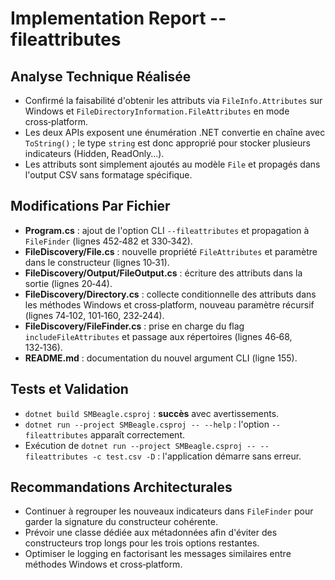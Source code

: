 # Implementation Report --fileattributes

## Analyse Technique Réalisée
- Confirmé la faisabilité d'obtenir les attributs via `FileInfo.Attributes` sur Windows et `FileDirectoryInformation.FileAttributes` en mode cross‑platform.
- Les deux APIs exposent une énumération .NET convertie en chaîne avec `ToString()` ; le type `string` est donc approprié pour stocker plusieurs indicateurs (Hidden, ReadOnly…).
- Les attributs sont simplement ajoutés au modèle `File` et propagés dans l'output CSV sans formatage spécifique.

## Modifications Par Fichier
- **Program.cs** : ajout de l'option CLI `--fileattributes` et propagation à `FileFinder` (lignes 452‑482 et 330‑342).
- **FileDiscovery/File.cs** : nouvelle propriété `FileAttributes` et paramètre dans le constructeur (lignes 10‑31).
- **FileDiscovery/Output/FileOutput.cs** : écriture des attributs dans la sortie (lignes 20‑44).
- **FileDiscovery/Directory.cs** : collecte conditionnelle des attributs dans les méthodes Windows et cross‑platform, nouveau paramètre récursif (lignes 74‑102, 101‑160, 232‑244).
- **FileDiscovery/FileFinder.cs** : prise en charge du flag `includeFileAttributes` et passage aux répertoires (lignes 46‑68, 132‑136).
- **README.md** : documentation du nouvel argument CLI (ligne 155).

## Tests et Validation
- `dotnet build SMBeagle.csproj` : **succès** avec avertissements.
- `dotnet run --project SMBeagle.csproj -- --help` : l'option `--fileattributes` apparaît correctement.
- Exécution de `dotnet run --project SMBeagle.csproj -- --fileattributes -c test.csv -D` : l'application démarre sans erreur.

## Recommandations Architecturales
- Continuer à regrouper les nouveaux indicateurs dans `FileFinder` pour garder la signature du constructeur cohérente.
- Prévoir une classe dédiée aux métadonnées afin d'éviter des constructeurs trop longs pour les trois options restantes.
- Optimiser le logging en factorisant les messages similaires entre méthodes Windows et cross‑platform.
